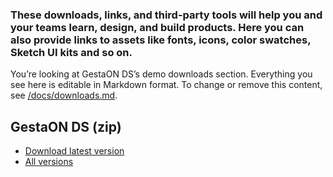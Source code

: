 ### These downloads, links, and third-party tools will help you and your teams learn, design, and build products. Here you can also provide links to assets like fonts, icons, color swatches, Sketch UI kits and so&nbsp;on.

You’re looking at GestaON DS’s demo downloads section. Everything you see here is editable in Markdown format. To change or remove this content, see [/docs/downloads.md](https://github.com/viljamis/vue-design-system/blob/master/docs/downloads.md).

## GestaON DS (zip)

- [Download latest version](https://github.com/viljamis/vue-design-system/archive/master.zip)
- [All versions](https://github.com/viljamis/vue-design-system/releases)
